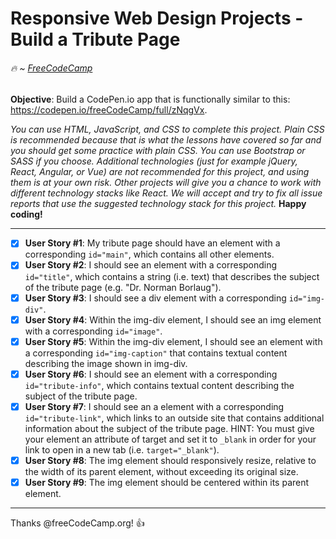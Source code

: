 # Responsive Web Design Projects - Build a Tribute Page
###### :fire: ~  [FreeCodeCamp](https://learn.freecodecamp.org/responsive-web-design/responsive-web-design-projects/build-a-tribute-page)

__Objective__: Build a CodePen.io app that is functionally similar to this: https://codepen.io/freeCodeCamp/full/zNqgVx.

_You can use HTML, JavaScript, and CSS to complete this project. Plain CSS is recommended because that is what the lessons have covered so far and you should get some practice with plain CSS. You can use Bootstrap or SASS if you choose. Additional technologies (just for example jQuery, React, Angular, or Vue) are not recommended for this project, and using them is at your own risk. Other projects will give you a chance to work with different technology stacks like React. We will accept and try to fix all issue reports that use the suggested technology stack for this project._ __Happy coding!__

___

- [x] __User Story #1__: My tribute page should have an element with a corresponding `id="main"`, which contains all other elements.
- [x] __User Story #2__: I should see an element with a corresponding `id="title"`, which contains a string (i.e. text) that describes the subject of the tribute page (e.g. "Dr. Norman Borlaug").
- [x] __User Story #3__: I should see a div element with a corresponding `id="img-div"`.
- [x] __User Story #4__: Within the img-div element, I should see an img element with a corresponding `id="image"`.
- [x] __User Story #5__: Within the img-div element, I should see an element with a corresponding `id="img-caption"` that contains textual content describing the image shown in img-div.
- [x] __User Story #6__: I should see an element with a corresponding `id="tribute-info"`, which contains textual content describing the subject of the tribute page.
- [x] __User Story #7__: I should see an a element with a corresponding `id="tribute-link"`, which links to an outside site that contains additional information about the subject of the tribute page. HINT: You must give your element an attribute of target and set it to `_blank` in order for your link to open in a new tab (i.e. `target="_blank"`).
- [x] __User Story #8__: The img element should responsively resize, relative to the width of its parent element, without exceeding its original size.
- [x] __User Story #9__: The img element should be centered within its parent element.

___

Thanks @freeCodeCamp.org! :+1:
